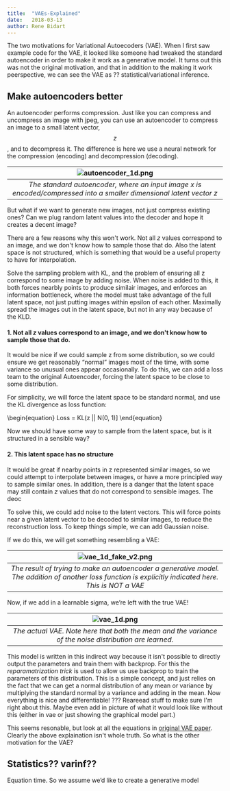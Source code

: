 ```yaml
---
title:  "VAEs-Explained"
date:   2018-03-13
author: Rene Bidart
---
```


The two motivations for Variational Autoecoders (VAE). When I first saw example code for the VAE, it looked like someone had tweaked the standard autoencoder in order to make it work as a generative model. It turns out this was not the original motivation, and that in addition to the making it work peerspective, we can see the VAE as ?? statistical/variational inference.

## Make autoencoders better 


An autoencoder performs compression. Just like you can compress and uncompress an image with jpeg, you can use an autoencoder to compress an image to a small latent vector, $$z$$, and to decompress it. The difference is here we use a neural network for the compression (encoding) and decompression (decoding).

| ![autoencoder_1d.png](/images/post_imgs/vae/autoencoder_1d.jpg) |
|:--:| 
| *The standard autoencoder, where an input image x is encoded/compressed into a smaller dimensional latent vector z* |


But what if we want to generate new images, not just compress existing ones? Can we plug random latent values into the decoder and hope it creates a decent image? 

There are a few reasons why this won't work. 
Not all $z$ values correspond to an image, and we don't know how to sample those that do. Also the latent space is not structured, which is something that would be a useful property to have for interpolation.

Solve the sampling problem with KL, and the problem of ensuring all z correspond to some image by adding noise. When noise is added to this, it both forces nearbly points to produce similair images, and enforces an information bottleneck, where the model must take advantage of the full latent space, not just putting images within epsilon of each other. Maximally spread the images out in the latent space, but not in any way because of the KLD.


#### 1. Not all $z$ values correspond to an image, and we don't know how to sample those that do.
It would be nice if we could sample z from some distribution, so we could ensure we get reasonably “normal” images most of the time, with some variance so unusual ones appear occasionally. To do this, we can add a loss team to the original Autoencoder, forcing the latent space to be close to some distribution.

For simplicity, we will force the latent space to be standard normal, and use the KL divergence as loss function:

\begin{equation}
Loss = KL(z || N(0, 1)]
\end{equation}

Now we should have some way to sample from the latent space, but is it structured in a sensible way?

#### 2. This latent space has no structure
It would be great if nearby points in z represented similar images, so we could attempt to interpolate between images, or have a more principled way to sample similar ones. In addition, there is a danger that the latent space may still contain $z$ values that do not correspond to sensible images. The deoc

To solve this, we could add noise to the latent vectors. This will force points near a given latent vector to be decoded to similar images, to reduce the reconstruction loss. To keep things simple, we can add Gaussian noise.

If we do this, we will get something resembling a VAE:

| ![vae_1d_fake_v2.png](/images/post_imgs/vae/vae_1d_fake_v2.jpg) |
|:--:| 
| *The result of trying to make an autoencoder a generative model. The addition of another loss function is explicitly indicated here. This is NOT a VAE* |



Now, if we add in a learnable sigma, we’re left with the true VAE!


| ![vae_1d.png](/images/post_imgs/vae/vae_1d.jpg) |
|:--:| 
| *The actual VAE. Note here that both the mean and the variance of the noise distribution are learned.* |

This model is written in this indirect way because it isn't possible to directly output the parameters and train them with backprop. For this the *reparamatrization trick* is used to allow us use backprop to train the parameters of this distribution. This is a simple concept, and just relies on the fact that we can get a normal distribution of any mean or variance by multiplying the standard normal by a variance and adding in the mean. Now everything is nice and differentiable! ??? Reareead stuff to make sure I'm right about this. Maybe even add in picture of what it would look like without this (either in vae or just showing the graphical model part.)



This seems resonable, but look at all the equations in [original VAE paper](https://arxiv.org/pdf/1312.6114.pdf). Clearly the above explaination isn't whole truth. So what is the other motivation for the VAE?

## Statistics?? varinf??


Equation time. So we assume we’d like to create a generative model


